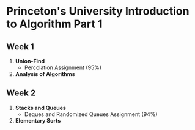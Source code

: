 # Princeton's University Introduction to Algorithm Part 1

Week 1
------
1. **Union-Find**
    - Percolation Assignment (95%)
2. **Analysis of Algorithms**

Week 2
------
1. **Stacks and Queues**
    - Deques and Randomized Queues Assignment (94%)
2. **Elementary Sorts**
